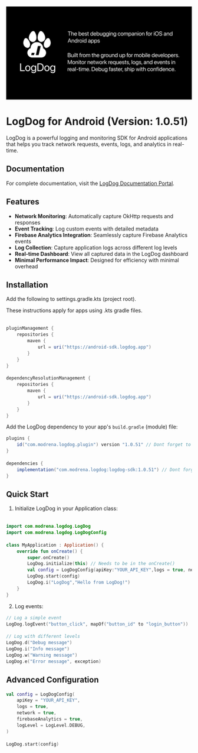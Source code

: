 ![LogDog Feature Graphic](feature-graphic.png)

# LogDog for Android (Version: 1.0.51)

LogDog is a powerful logging and monitoring SDK for Android applications that helps you track network requests, events, logs, and analytics in real-time.

## Documentation

For complete documentation, visit the [LogDog Documentation Portal](https://docs.logdog.app).

## Features

- **Network Monitoring**: Automatically capture OkHttp requests and responses
- **Event Tracking**: Log custom events with detailed metadata
- **Firebase Analytics Integration**: Seamlessly capture Firebase Analytics events
- **Log Collection**: Capture application logs across different log levels
- **Real-time Dashboard**: View all captured data in the LogDog dashboard
- **Minimal Performance Impact**: Designed for efficiency with minimal overhead

## Installation

Add the following to settings.gradle.kts (project root).

These instructions apply for apps using .kts gradle files.

```gradle

pluginManagement {
    repositories {
        maven {
            url = uri("https://android-sdk.logdog.app")
        }
    }
}

dependencyResolutionManagement {
    repositories {
        maven {
            url = uri("https://android-sdk.logdog.app")
        }
    }
}
```

Add the LogDog dependency to your app's `build.gradle` (module) file:

```gradle
plugins {
    id("com.modrena.logdog.plugin") version "1.0.51" // Dont forget to set the desired version
}

dependencies {
    implementation("com.modrena.logdog:logdog-sdk:1.0.51") // Dont forget to set the desired version
}
```

## Quick Start

1. Initialize LogDog in your Application class:

```kotlin

import com.modrena.logdog.LogDog
import com.modrena.logdog.LogDogConfig

class MyApplication : Application() {
    override fun onCreate() {
        super.onCreate()
        LogDog.initialize(this) // Needs to be in the onCreate()
        val config = LogDogConfig(apiKey:"YOUR_API_KEY",logs = true, network = true, events = true)
        LogDog.start(config)
        LogDog.i("LogDog","Hello from LogDog!")
    }
}
```


2. Log events:

```kotlin
// Log a simple event
LogDog.logEvent("button_click", mapOf("button_id" to "login_button"))

// Log with different levels
LogDog.d("Debug message")
LogDog.i("Info message")
LogDog.w("Warning message")
LogDog.e("Error message", exception)
```

## Advanced Configuration

```kotlin
val config = LogDogConfig(
    apiKey = "YOUR_API_KEY",
    logs = true,
    network = true,
    firebaseAnalytics = true,
    logLevel = LogLevel.DEBUG,
)

LogDog.start(config)
```